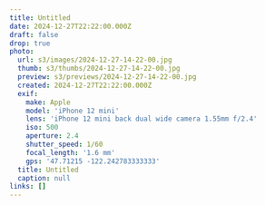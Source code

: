 ```yaml
---
title: Untitled
date: 2024-12-27T22:22:00.000Z
draft: false
drop: true
photo:
  url: s3/images/2024-12-27-14-22-00.jpg
  thumb: s3/thumbs/2024-12-27-14-22-00.jpg
  preview: s3/previews/2024-12-27-14-22-00.jpg
  created: 2024-12-27T22:22:00.000Z
  exif:
    make: Apple
    model: 'iPhone 12 mini'
    lens: 'iPhone 12 mini back dual wide camera 1.55mm f/2.4'
    iso: 500
    aperture: 2.4
    shutter_speed: 1/60
    focal_length: '1.6 mm'
    gps: '47.71215 -122.242783333333'
  title: Untitled
  caption: null
links: []
---
```

